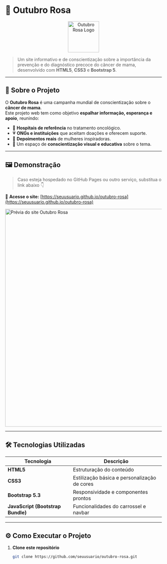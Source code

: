 # 🎀 Outubro Rosa

<p align="center">
  <img src="https://upload.wikimedia.org/wikipedia/commons/thumb/5/53/Ribbon_Pink.svg/512px-Ribbon_Pink.svg.png" width="100" alt="Outubro Rosa Logo">
</p>

> Um site informativo e de conscientização sobre a importância da prevenção e do diagnóstico precoce do câncer de mama, desenvolvido com **HTML5**, **CSS3** e **Bootstrap 5**.

---

## 🌸 Sobre o Projeto

O **Outubro Rosa** é uma campanha mundial de conscientização sobre o **câncer de mama**.  
Este projeto web tem como objetivo **espalhar informação, esperança e apoio**, reunindo:

- 🏥 **Hospitais de referência** no tratamento oncológico.  
- 💗 **ONGs e instituições** que aceitam doações e oferecem suporte.  
- 🎥 **Depoimentos reais** de mulheres inspiradoras.  
- 📢 Um espaço de **conscientização visual e educativa** sobre o tema.

---

## 🖼️ Demonstração

> Caso esteja hospedado no GitHub Pages ou outro serviço, substitua o link abaixo 👇

🔗 **Acesse o site:** [https://seuusuario.github.io/outubro-rosa](https://seuusuario.github.io/outubro-rosa)

<img src="https://i.imgur.com/o7vklgD.png" alt="Prévia do site Outubro Rosa" width="700">

---

## 🛠️ Tecnologias Utilizadas

| Tecnologia | Descrição |
|-------------|------------|
| **HTML5** | Estruturação do conteúdo |
| **CSS3** | Estilização básica e personalização de cores |
| **Bootstrap 5.3** | Responsividade e componentes prontos |
| **JavaScript (Bootstrap Bundle)** | Funcionalidades do carrossel e navbar |

---

## ⚙️ Como Executar o Projeto

1. **Clone este repositório**
   ```bash
   git clone https://github.com/seuusuario/outubro-rosa.git
